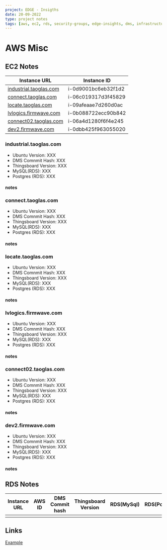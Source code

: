 ```yaml
---
project: EDGE - Insigths
date: 20-09-2022
type: project notes
tags: [aws, ec2, rds, security-groups, edge-insights, dms, infrastructure]
---
```


# AWS Misc

## EC2 Notes
| Instance URL                                      | Instance ID         |
| ------------------------------------------------- | ------------------- |
| [industrial.taoglas.com](#industrial.taoglas.com) | i-0d9001bc6eb32f1d2 |
| [connect.taoglas.com](#connect.taoglas.com)       | i-06c019317d3f45829 |
| [locate.taoglas.com](#locate.taoglas.com)         | i-09afeaae7d260d0ac |
| [lvlogics.firmwave.com](#locate.taoglas.com)      | i-0b088722ecc90b842 |
| [connect02.taoglas.com](#connect02.taoglas.com)   | i-06a4d1280f6f4e245 |
| [dev2.firmwave.com](#dev2.firmwave.com)           | i-0dbb425f963055020 |



### industrial.taoglas.com
- Ubuntu Version: XXX
- DMS Comnmit Hash: XXX
- Thingsboard Version: XXX
- MySQL(RDS): XXX
- Postgres (RDS): XXX

#### notes


### connect.taoglas.com
- Ubuntu Version: XXX
- DMS Comnmit Hash: XXX
- Thingsboard Version: XXX
- MySQL(RDS): XXX
- Postgres (RDS): XXX

#### notes


### locate.taoglas.com
- Ubuntu Version: XXX
- DMS Comnmit Hash: XXX
- Thingsboard Version: XXX
- MySQL(RDS): XXX
- Postgres (RDS): XXX

#### notes


### lvlogics.firmwave.com
- Ubuntu Version: XXX
- DMS Comnmit Hash: XXX
- Thingsboard Version: XXX
- MySQL(RDS): XXX
- Postgres (RDS): XXX

#### notes


### connect02.taoglas.com 
- Ubuntu Version: XXX
- DMS Comnmit Hash: XXX
- Thingsboard Version: XXX
- MySQL(RDS): XXX
- Postgres (RDS): XXX

#### notes


### dev2.firmwave.com 
- Ubuntu Version: XXX
- DMS Comnmit Hash: XXX
- Thingsboard Version: XXX
- MySQL(RDS): XXX
- Postgres (RDS): XXX

#### notes




## RDS Notes
| Instance URL | AWS ID | DMS Commit hash | Thingsboard Version | RDS(MySql) | RDS(PostGres) |
| ------------ | ------ | --------------- | ------------------- | ---------- | ------------- |
|              |        |                 |                     |            |               |

## Links
[Example](https://www.example.org)
